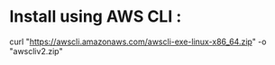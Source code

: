 # Install using AWS CLI :
curl "https://awscli.amazonaws.com/awscli-exe-linux-x86_64.zip" -o "awscliv2.zip"

